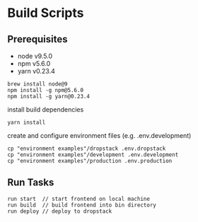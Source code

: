# Build Scripts

## Prerequisites

* node v9.5.0
* npm v5.6.0
* yarn v0.23.4

```
brew install node@9
npm install -g npm@5.6.0
npm install -g yarn@0.23.4
```

install build dependencies
```
yarn install
```

create and configure environment files (e.g. .env.development)
```
cp "environment examples"/dropstack .env.dropstack
cp "environment examples"/development .env.development
cp "environment examples"/production .env.production
```

## Run Tasks

```
run start  // start frontend on local machine
run build  // build frontend into bin directory
run deploy // deploy to dropstack
```

